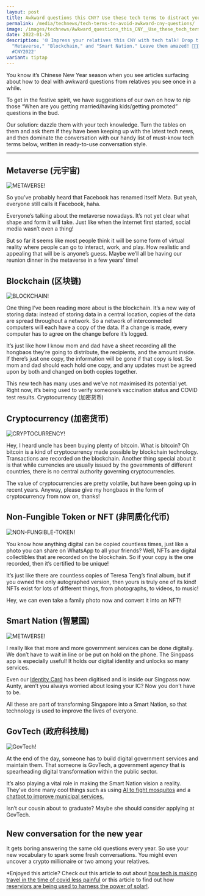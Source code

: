 ```yaml
---
layout: post
title: Awkward questions this CNY? Use these tech terms to distract your relatives
permalink: /media/technews/tech-terms-to-avoid-awkward-cny-questions/
image: /images/technews/Awkward_questions_this_CNY__Use_these_tech_terms_to_distract_your_relatives__1_.jpg
date: 2022-01-26
description: '🌐 Impress your relatives this CNY with tech talk! Drop terms like
  "Metaverse," "Blockchain," and "Smart Nation." Leave them amazed! 🚀🧧🎊
  #CNY2022'
variant: tiptap
---
```

You know it’s Chinese New Year season when you see articles surfacing about how to deal with awkward questions from relatives you see once in a while. 

To get in the festive spirit, we have suggestions of our own on how to nip those “When are you getting married/having kids/getting promoted” questions in the bud. 

Our solution: dazzle them with your tech knowledge. Turn the tables on them and ask them if they have been keeping up with the latest tech news, and then dominate the conversation with our handy list of must-know tech terms below, written in ready-to-use conversation style. 

---
## Metaverse (元宇宙) 

![METAVERSE!](/images/technews/CNYArticle_V3-02.jpg)

So you’ve probably heard that Facebook has renamed itself Meta. But yeah, everyone still calls it Facebook, haha. 

Everyone’s talking about the metaverse nowadays. It’s not yet clear what shape and form it will take. Just like when the internet first started, social media wasn’t even a thing! 

But so far it seems like most people think it will be some form of virtual reality where people can go to interact, work, and play. How realistic and appealing that will be is anyone’s guess. Maybe we’ll all be having our reunion dinner in the metaverse in a few years’ time!


## Blockchain (区块链) 


![BLOCKCHAIN!](/images/technews/CNYArticle_V3-03.jpg)

One thing I’ve been reading more about is the blockchain. It’s a new way of storing data: instead of storing data in a central location, copies of the data are spread throughout a network. So a network of interconnected computers will each have a copy of the data. If a change is made, every computer has to agree on the change before it’s logged. 

It’s just like how I know mom and dad have a sheet recording all the hongbaos they’re going to distribute, the recipients, and the amount inside. If there’s just one copy, the information will be gone if that copy is lost. So mom and dad should each hold one copy, and any updates must be agreed upon by both and changed on both copies together. 

This new tech has many uses and we’ve not maximised its potential yet. Right now, it’s being used to verify someone’s vaccination status and COVID test results. 
Cryptocurrency (加密货币) 

## Cryptocurrency (加密货币) 

![CRYPTOCURRENCY!](/images/technews/CNYArticle_V3-04.jpg)

Hey, I heard uncle has been buying plenty of bitcoin. What is bitcoin? Oh bitcoin is a kind of cryptocurrency made possible by blockchain technology. Transactions are recorded on the blockchain. Another thing special about it is that while currencies are usually issued by the governments of different countries, there is no central authority governing cryptocurrencies.

The value of cryptocurrencies are pretty volatile, but have been going up in recent years. Anyway, please give my hongbaos in the form of cryptocurrency from now on, thanks!

## Non-Fungible Token or NFT (非同质化代币)

![NON-FUNGIBLE-TOKEN!](/images/technews/CNYArticle_V3-07.jpg)


You know how anything digital can be copied countless times, just like a photo you can share on WhatsApp to all your friends? Well, NFTs are digital collectibles that are recorded on the blockchain. So if your copy is the one recorded, then it’s certified to be unique! 

It’s just like there are countless copies of Teresa Teng’s final album, but if you owned the only autographed version, then yours is truly one of its kind! NFTs exist for lots of different things, from photographs, to videos, to music! 

Hey, we can even take a family photo now and convert it into an NFT! 

## Smart Nation (智慧国) 

![METAVERSE!](/images/technews/CNYArticle_V3-05.jpg)

I really like that more and more government services can be done digitally. We don’t have to wait in line or be put on hold on the phone. The Singpass app is especially useful! It holds our digital identity and unlocks so many services. 

Even our [Identity Card](https://www.tech.gov.sg/media/technews/singpass-digital-ic) has been digitised and is inside our Singpass now. Aunty, aren’t you always worried about losing your IC? Now you don’t have to be. 

All these are part of transforming Singapore into a Smart Nation, so that technology is used to improve the lives of everyone. 

## GovTech (政府科技局)


![GovTech!](/images/technews/CNYArticle_V3-06.jpg)

At the end of the day, someone has to build digital government services and maintain them. That someone is GovTech, a government agency that is spearheading digital transformation within the public sector. 

It’s also playing a vital role in making the Smart Nation vision a reality. They’ve done many cool things such as using [AI to fight mosquitos](https://www.tech.gov.sg/media/technews/using-ai-to-differentiate-mosquito-larvae) and a [chatbot to improve municipal services.](https://www.tech.gov.sg/media/technews/developing-the-one-service-chatbot) 
 
Isn’t our cousin about to graduate? Maybe she should consider applying at GovTech. 


## New conversation for the new year

It gets boring answering the same old questions every year. So use your new vocabulary to spark some fresh conversations. You might even uncover a crypto millionaire or two among your relatives. 


*Enjoyed this article? Check out this article to out about [how tech is making travel in the time of covid less painful](https://www.tech.gov.sg/media/technews/travel-in-the-time-of-covid) or this article to find out how [reserviors are being used to harness the power of solar!](https://www.tech.gov.sg/media/technews/benefits-of-solar-polar).